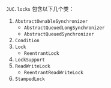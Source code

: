 `JUC.locks` 包含以下几个类：

1. `AbstractOwnableSynchronizer`
	- `AbstractQueuedLongSynchronizer`
	- `AbstractQueuedSynchronizer`
2. `Condition`
3. `Lock`
	- `ReentrantLock`
4. `LockSupport`
5. `ReadWriteLock`
	- `ReentrantReadWriteLock`
6. `StampedLock`